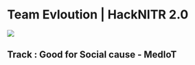 # **Team Evloution | HackNITR 2.0**
![](evolution-hacknitr/imgs/ClipartKey_2434520.png)
## Track : Good for Social cause - MedIoT
